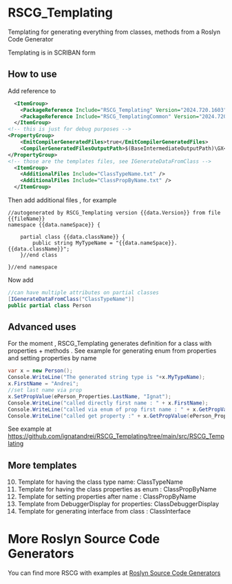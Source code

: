 # RSCG_Templating

Templating for generating everything from classes, methods from a Roslyn Code Generator

Templating is in SCRIBAN form

## How to use

Add reference to 

```xml
  <ItemGroup>
    <PackageReference Include="RSCG_Templating" Version="2024.720.1603" OutputItemType="Analyzer"  ReferenceOutputAssembly="false"   />
    <PackageReference Include="RSCG_TemplatingCommon" Version="2024.720.1603" />
  </ItemGroup>
<!-- this is just for debug purposes -->
<PropertyGroup>
    <EmitCompilerGeneratedFiles>true</EmitCompilerGeneratedFiles>
    <CompilerGeneratedFilesOutputPath>$(BaseIntermediateOutputPath)\GX</CompilerGeneratedFilesOutputPath>
</PropertyGroup>
<!-- those are the templates files, see IGenerateDataFromClass -->
  <ItemGroup>
    <AdditionalFiles Include="ClassTypeName.txt" />
    <AdditionalFiles Include="ClassPropByName.txt" />
  </ItemGroup>

```

Then add additional files , for example 
```scriban
//autogenerated by RSCG_Templating version {{data.Version}} from file {{fileName}}
namespace {{data.nameSpace}} {
	 
	partial class {{data.className}} {
		public string MyTypeName = "{{data.nameSpace}}.{{data.className}}";		
	}//end class

}//end namespace
```

Now add 

```csharp
//can have multiple attributes on partial classes
[IGenerateDataFromClass("ClassTypeName")]
public partial class Person
```

## Advanced uses

For the moment , RSCG_Templating generates definition for a class with properties + methods .
See example for generating enum from properties and setting properties by name

```csharp
var x = new Person();
Console.WriteLine("The generated string type is "+x.MyTypeName);
x.FirstName = "Andrei";
//set last name via prop
x.SetPropValue(ePerson_Properties.LastName, "Ignat");
Console.WriteLine("called directly first name : " + x.FirstName);
Console.WriteLine("called via enum of prop first name : " + x.GetPropValue(ePerson_Properties.FirstName));
Console.WriteLine("called get property :" + x.GetPropValue(ePerson_Properties.Name));
```

See example at https://github.com/ignatandrei/RSCG_Templating/tree/main/src/RSCG_Templating

## More templates


10. Template for having the class type name: ClassTypeName
20. Template for having the class properties as enum : ClassPropByName
30. Template for setting properties after name : ClassPropByName
40. Template from DebuggerDisplay for properties: ClassDebuggerDisplay
50. Template for generating interface from class : ClassInterface

# More Roslyn Source Code Generators

You can find more RSCG with examples at [Roslyn Source Code Generators](https://ignatandrei.github.io/RSCG_Examples/v2/)
